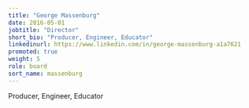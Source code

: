 ```yaml
---
title: "George Massenburg"
date: 2016-05-01
jobtitle: "Director"
short_bio: "Producer, Engineer, Educator"
linkedinurl: https://www.linkedin.com/in/george-massenburg-a1a7621
promoted: true
weight: 5
role: board
sort_name: massenburg
---
```


Producer, Engineer, Educator